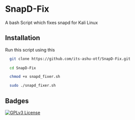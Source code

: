 # SnapD-Fix
A bash Script which fixes snapd for Kali Linux

## Installation

Run this script using this

```bash
  git clone https://github.com/its-ashu-otf/SnapD-Fix.git
  
  cd SnapD-Fix

  chmod +x snapd_fixer.sh

  sudo ./snapd_fixer.sh
```


## Badges

[![GPLv3 License](https://img.shields.io/badge/License-GPL%20v3-yellow.svg)](https://opensource.org/licenses/)
